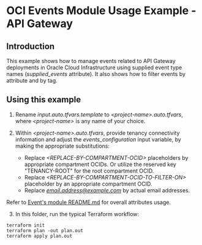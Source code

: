 # OCI Events Module Usage Example - API Gateway 

## Introduction

This example shows how to manage events related to API Gateway deployments in Oracle Cloud Infrastructure using supplied event type names (*supplied_events* attribute). It also shows how to filter events by attribute and by tag.

## Using this example
1. Rename *input.auto.tfvars.template* to *\<project-name\>.auto.tfvars*, where *\<project-name\>* is any name of your choice.

2. Within *\<project-name\>.auto.tfvars*, provide tenancy connectivity information and adjust the *events_configuration* input variable, by making the appropriate substitutions:
   - Replace *\<REPLACE-BY-COMPARTMENT-OCID\>* placeholders by appropriate compartment OCIDs. Or utilize the reserved key "TENANCY-ROOT" for the root compartment OCID.
   - Replace *\<REPLACE-BY-COMPARTMENT-OCID-TO-FILTER-ON\>* placeholder by an appropriate compartment OCID. 
   - Replace *email.address@example.com* by actual email addresses.

Refer to [Event's module README.md](../../README.md) for overall attributes usage.

3. In this folder, run the typical Terraform workflow:
```
terraform init
terraform plan -out plan.out
terraform apply plan.out
```